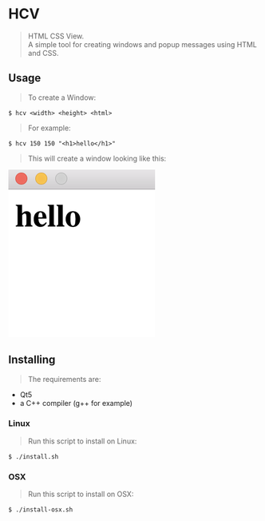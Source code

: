 # HCV
> HTML CSS View.  
> A simple tool for creating windows and popup messages using HTML and CSS.

## Usage
> To create a Window:

    $ hcv <width> <height> <html>

> For example:

    $ hcv 150 150 "<h1>hello</h1>"

> This will create a window looking like this:

![example.png](example.png)

## Installing
> The requirements are:

* Qt5
* a C++ compiler (g++ for example)

### Linux
> Run this script to install on Linux:

    $ ./install.sh

### OSX
> Run this script to install on OSX:

    $ ./install-osx.sh
